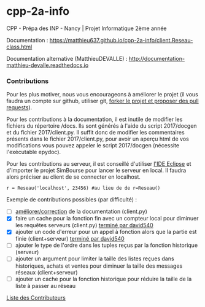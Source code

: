 # cpp-2a-info
CPP - Prépa des INP - Nancy | Projet Informatique 2ème année

Documentation : https://matthieu637.github.io/cpp-2a-info/client.Reseau-class.html

Documentation alternative (MatthieuDEVALLE) : http://documentation-matthieu-devalle.readthedocs.io

### Contributions
Pour les plus motiver, nous vous encourageons à améliorer le projet (il vous faudra un compte sur github, utiliser git, [forker le projet et proposer des pull requests](https://help.github.com/articles/creating-a-pull-request-from-a-fork/)).

Pour les contributions à la documentation, il est inutile de modifier les fichiers du répertoire /docs.
Ils sont générés à l'aide du script 2017/docgen et du fichier 2017/client.py.
Il suffit donc de modifier les commentaires présents dans le fichier 2017/client.py, pour avoir un aperçu html de vos modifications vous pouvez appeler le script 2017/docgen (nécessite l'exécutable epydoc).


Pour les contributions au serveur, il est conseillé d'utiliser [l'IDE Eclipse](https://eclipse.org/downloads/) et d'importer le projet SimBourse pour lancer le serveur en local. Il faudra alors préciser au client de se connecter en localhost.
```
r = Reseau('localhost', 23456) #au lieu de de r=Reseau()
```


Exemple de contributions possibles (par difficulté) :
- [ ] [améliorer/correction](http://epydoc.sourceforge.net/manual-epytext.html) de la documentation (client.py)
- [x] faire un cache pour la fonction fin avec un compteur local pour diminuer les requêtes serveurs (client.py) [terminé par david540](https://github.com/matthieu637/cpp-2a-info/pull/1)
- [x] ajouter un code d'erreur pour un appel à fonction alors que la partie est finie (client+serveur) [terminé par david540](https://github.com/matthieu637/cpp-2a-info/pull/1)
- [ ] ajouter le type de l'ordre dans les tuples reçus par la fonction historique (serveur)
- [ ] ajouter un argument pour limiter la taille des listes reçues dans historiques, achats et ventes pour diminuer la taille des messages réseaux (client+serveur)
- [ ] ajouter un cache pour la fonction historique pour réduire la taille de la liste à passer au réseau

[Liste des Contributeurs](https://github.com/matthieu637/cpp-2a-info/network)
